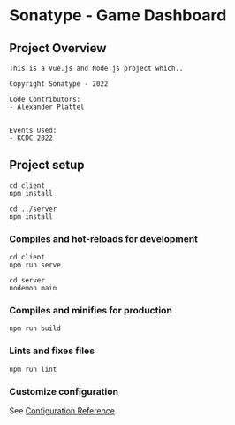 # Sonatype - Game Dashboard

## Project Overview
```
This is a Vue.js and Node.js project which.. 

Copyright Sonatype - 2022

Code Contributors:
- Alexander Plattel


Events Used:
- KCDC 2022
```

## Project setup
```
cd client 
npm install

cd ../server
npm install
```

### Compiles and hot-reloads for development
```
cd client 
npm run serve

cd server
nodemon main
```

### Compiles and minifies for production
```
npm run build
```

### Lints and fixes files
```
npm run lint
```

### Customize configuration
See [Configuration Reference](https://cli.vuejs.org/config/).
